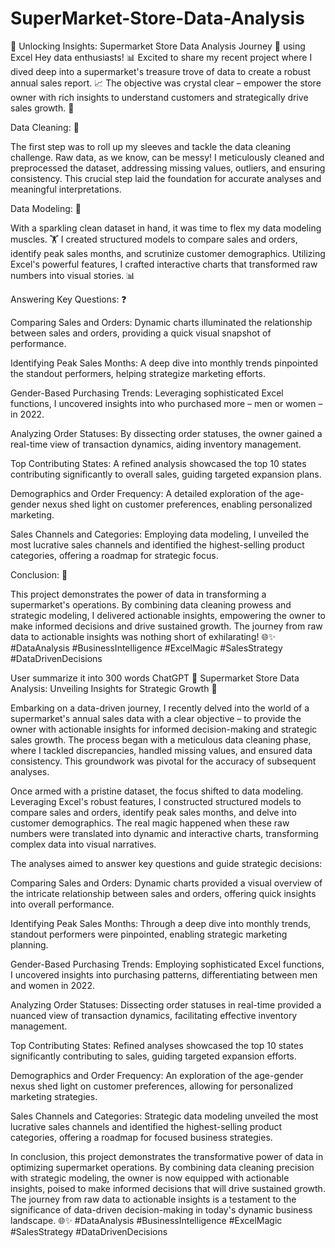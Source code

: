 # SuperMarket-Store-Data-Analysis
🚀 Unlocking Insights: Supermarket Store Data Analysis Journey 🛒 using Excel
Hey data enthusiasts! 📊 Excited to share my recent project where I dived deep into a supermarket's treasure trove of data to create a robust annual sales report. 📈 The objective was crystal clear – empower the store owner with rich insights to understand customers and strategically drive sales growth. 🚀

Data Cleaning: 🧹

The first step was to roll up my sleeves and tackle the data cleaning challenge. Raw data, as we know, can be messy! I meticulously cleaned and preprocessed the dataset, addressing missing values, outliers, and ensuring consistency. This crucial step laid the foundation for accurate analyses and meaningful interpretations.

Data Modeling: 🤖

With a sparkling clean dataset in hand, it was time to flex my data modeling muscles. 🏋️ I created structured models to compare sales and orders, identify peak sales months, and scrutinize customer demographics. Utilizing Excel's powerful features, I crafted interactive charts that transformed raw numbers into visual stories. 📊

Answering Key Questions: ❓

Comparing Sales and Orders: Dynamic charts illuminated the relationship between sales and orders, providing a quick visual snapshot of performance.

Identifying Peak Sales Months: A deep dive into monthly trends pinpointed the standout performers, helping strategize marketing efforts.

Gender-Based Purchasing Trends: Leveraging sophisticated Excel functions, I uncovered insights into who purchased more – men or women – in 2022.

Analyzing Order Statuses: By dissecting order statuses, the owner gained a real-time view of transaction dynamics, aiding inventory management.

Top Contributing States: A refined analysis showcased the top 10 states contributing significantly to overall sales, guiding targeted expansion plans.

Demographics and Order Frequency: A detailed exploration of the age-gender nexus shed light on customer preferences, enabling personalized marketing.

Sales Channels and Categories: Employing data modeling, I unveiled the most lucrative sales channels and identified the highest-selling product categories, offering a roadmap for strategic focus.

Conclusion: 🎉

This project demonstrates the power of data in transforming a supermarket's operations. By combining data cleaning prowess and strategic modeling, I delivered actionable insights, empowering the owner to make informed decisions and drive sustained growth. The journey from raw data to actionable insights was nothing short of exhilarating! 🌐✨ #DataAnalysis #BusinessIntelligence #ExcelMagic #SalesStrategy #DataDrivenDecisions

User
summarize it into 300 words
ChatGPT
🚀 Supermarket Store Data Analysis: Unveiling Insights for Strategic Growth 🛒

Embarking on a data-driven journey, I recently delved into the world of a supermarket's annual sales data with a clear objective – to provide the owner with actionable insights for informed decision-making and strategic sales growth. The process began with a meticulous data cleaning phase, where I tackled discrepancies, handled missing values, and ensured data consistency. This groundwork was pivotal for the accuracy of subsequent analyses.

Once armed with a pristine dataset, the focus shifted to data modeling. Leveraging Excel's robust features, I constructed structured models to compare sales and orders, identify peak sales months, and delve into customer demographics. The real magic happened when these raw numbers were translated into dynamic and interactive charts, transforming complex data into visual narratives.

The analyses aimed to answer key questions and guide strategic decisions:

Comparing Sales and Orders: Dynamic charts provided a visual overview of the intricate relationship between sales and orders, offering quick insights into overall performance.

Identifying Peak Sales Months: Through a deep dive into monthly trends, standout performers were pinpointed, enabling strategic marketing planning.

Gender-Based Purchasing Trends: Employing sophisticated Excel functions, I uncovered insights into purchasing patterns, differentiating between men and women in 2022.

Analyzing Order Statuses: Dissecting order statuses in real-time provided a nuanced view of transaction dynamics, facilitating effective inventory management.

Top Contributing States: Refined analyses showcased the top 10 states significantly contributing to sales, guiding targeted expansion efforts.

Demographics and Order Frequency: An exploration of the age-gender nexus shed light on customer preferences, allowing for personalized marketing strategies.

Sales Channels and Categories: Strategic data modeling unveiled the most lucrative sales channels and identified the highest-selling product categories, offering a roadmap for focused business strategies.

In conclusion, this project demonstrates the transformative power of data in optimizing supermarket operations. By combining data cleaning precision with strategic modeling, the owner is now equipped with actionable insights, poised to make informed decisions that will drive sustained growth. The journey from raw data to actionable insights is a testament to the significance of data-driven decision-making in today's dynamic business landscape. 🌐✨ #DataAnalysis #BusinessIntelligence #ExcelMagic #SalesStrategy #DataDrivenDecisions
